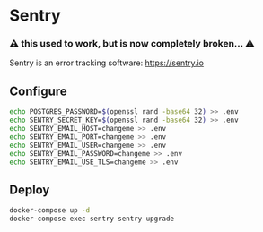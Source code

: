 # Sentry

### :warning: this used to work, but is now completely broken… :warning:

Sentry is an error tracking software:
https://sentry.io

## Configure

```bash
echo POSTGRES_PASSWORD=$(openssl rand -base64 32) >> .env
echo SENTRY_SECRET_KEY=$(openssl rand -base64 32) >> .env
echo SENTRY_EMAIL_HOST=changeme >> .env
echo SENTRY_EMAIL_PORT=changeme >> .env
echo SENTRY_EMAIL_USER=changeme >> .env
echo SENTRY_EMAIL_PASSWORD=changeme >> .env
echo SENTRY_EMAIL_USE_TLS=changeme >> .env
```

## Deploy

```bash
docker-compose up -d
docker-compose exec sentry sentry upgrade
```
